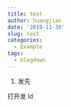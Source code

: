 ```yaml
---
title: test
author: huangjian
date: '2019-11-30'
slug: test
categories:
  - Example
tags:
  - blogdown
---
```

1. 发先

打开发
ld